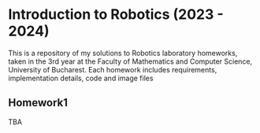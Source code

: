 # Introduction to Robotics (2023 - 2024)
This is a repository of my solutions to Robotics laboratory homeworks, taken in the 3rd year at the Faculty of Mathematics and Computer Science, University of Bucharest. Each homework includes requirements, implementation details, code and image files
## Homework1
TBA
